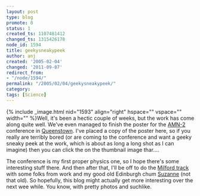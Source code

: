 ```yaml
---
layout: post
type: blog
promote: 0
status: 1
created_ts: 1107481412
changed_ts: 1315426178
node_id: 1594
title: geekysneakypeek
author: anj
created: '2005-02-04'
changed: '2011-09-07'
redirect_from:
- "/node/1594/"
permalink: "/2005/02/04/geekysneakypeek/"
category: 
tags: [Science]
---
```

{% include _image.html nid="1593" align="right" hspace="" vspace="" width="" %}Well, it's been a hectic couple of weeks, but the work has come along quite well.  We've even managed to finish the poster for the [AMN-2](http://www.elec.canterbury.ac.nz/AMN-2/) conference in [Queenstown](http://www.queenstownnz.co.nz/).  I've placed a copy of the poster here, so if you really are terribly bored (or are coming to the conference and want a geeky sneaky peek at the work, which is about as long a long shot as I can imagine) then you can click the on the thumbnail image thar....

The conference is my first proper physics one, so I hope there's some interesting stuff there.  And then after that, I'll be off to do the [Milford track](http://www.doc.govt.nz/Explore/002~Tracks-and-Walks/Great-Walks/Milford-Track/index.asp) with some folks from work and my good old Edinburgh chum [Suzanne](http://www.irc.leeds.ac.uk/~physf/) (not that old).  So hopefully, this blog might actually get more interesting over the next wee while.  You know, with pretty photos and suchlike.
<!--break-->
